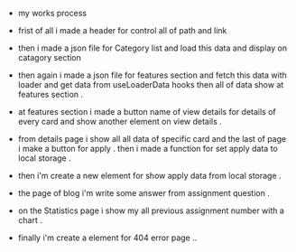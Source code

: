 * my works process 
 - frist of all i made a header for control all of path and link 

 - then i made a json file for Category list and load this data and display on catagory section 

 - then again i made a json file for features section and fetch this data with loader and get data from useLoaderData hooks then all of data show at features section .

- at features section i made a button name of view details for details of every card and show another element on view details .

- from details page i show all all data of specific card and the last of page i make a button for apply . then i made a function for set apply data to local storage .

- then i'm create a new element for show apply data from local storage .

- the page of blog i'm write some answer from assignment question .

- on the Statistics page i show my all previous assignment number with a chart .

- finally i'm create a element for 404 error page ..
